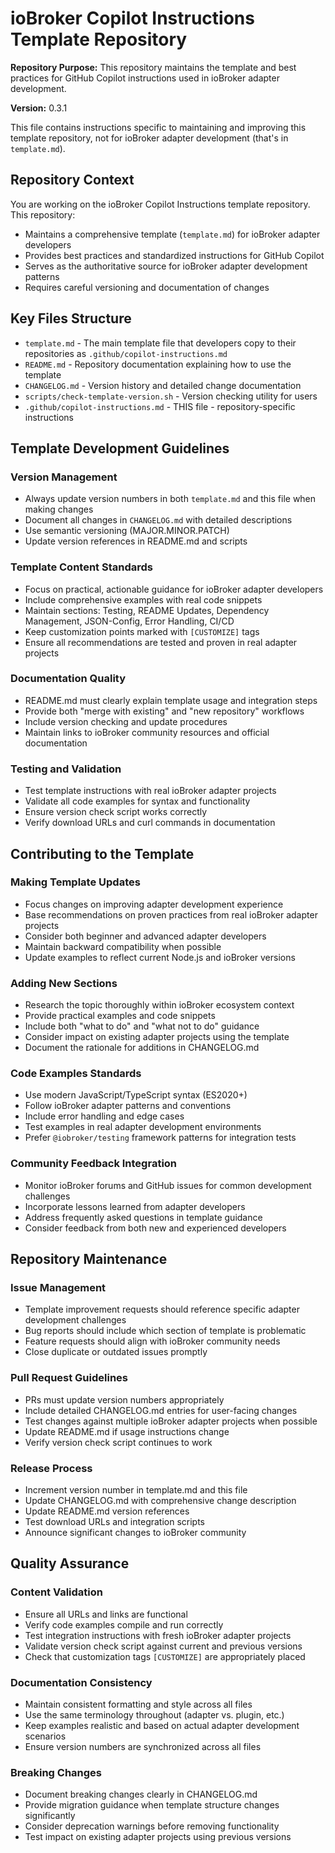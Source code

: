 # ioBroker Copilot Instructions Template Repository

**Repository Purpose:** This repository maintains the template and best practices for GitHub Copilot instructions used in ioBroker adapter development.

**Version:** 0.3.1

This file contains instructions specific to maintaining and improving this template repository, not for ioBroker adapter development (that's in `template.md`).

## Repository Context

You are working on the ioBroker Copilot Instructions template repository. This repository:

- Maintains a comprehensive template (`template.md`) for ioBroker adapter developers
- Provides best practices and standardized instructions for GitHub Copilot 
- Serves as the authoritative source for ioBroker adapter development patterns
- Requires careful versioning and documentation of changes

## Key Files Structure

- `template.md` - The main template file that developers copy to their repositories as `.github/copilot-instructions.md`
- `README.md` - Repository documentation explaining how to use the template  
- `CHANGELOG.md` - Version history and detailed change documentation
- `scripts/check-template-version.sh` - Version checking utility for users
- `.github/copilot-instructions.md` - THIS file - repository-specific instructions

## Template Development Guidelines

### Version Management
- Always update version numbers in both `template.md` and this file when making changes
- Document all changes in `CHANGELOG.md` with detailed descriptions
- Use semantic versioning (MAJOR.MINOR.PATCH)
- Update version references in README.md and scripts

### Template Content Standards  
- Focus on practical, actionable guidance for ioBroker adapter developers
- Include comprehensive examples with real code snippets
- Maintain sections: Testing, README Updates, Dependency Management, JSON-Config, Error Handling, CI/CD
- Keep customization points marked with `[CUSTOMIZE]` tags
- Ensure all recommendations are tested and proven in real adapter projects

### Documentation Quality
- README.md must clearly explain template usage and integration steps
- Provide both "merge with existing" and "new repository" workflows
- Include version checking and update procedures
- Maintain links to ioBroker community resources and official documentation

### Testing and Validation
- Test template instructions with real ioBroker adapter projects
- Validate all code examples for syntax and functionality
- Ensure version check script works correctly
- Verify download URLs and curl commands in documentation

## Contributing to the Template

### Making Template Updates
- Focus changes on improving adapter development experience
- Base recommendations on proven practices from real ioBroker adapter projects  
- Consider both beginner and advanced adapter developers
- Maintain backward compatibility when possible
- Update examples to reflect current Node.js and ioBroker versions

### Adding New Sections
- Research the topic thoroughly within ioBroker ecosystem context
- Provide practical examples and code snippets
- Include both "what to do" and "what not to do" guidance
- Consider impact on existing adapter projects using the template
- Document the rationale for additions in CHANGELOG.md

### Code Examples Standards
- Use modern JavaScript/TypeScript syntax (ES2020+)
- Follow ioBroker adapter patterns and conventions
- Include error handling and edge cases
- Test examples in real adapter development environments
- Prefer `@iobroker/testing` framework patterns for integration tests

### Community Feedback Integration
- Monitor ioBroker forums and GitHub issues for common development challenges
- Incorporate lessons learned from adapter developers
- Address frequently asked questions in template guidance
- Consider feedback from both new and experienced developers

## Repository Maintenance

### Issue Management
- Template improvement requests should reference specific adapter development challenges
- Bug reports should include which section of template is problematic
- Feature requests should align with ioBroker community needs
- Close duplicate or outdated issues promptly

### Pull Request Guidelines  
- PRs must update version numbers appropriately
- Include detailed CHANGELOG.md entries for user-facing changes
- Test changes against multiple ioBroker adapter projects when possible
- Update README.md if usage instructions change
- Verify version check script continues to work

### Release Process
- Increment version number in template.md and this file
- Update CHANGELOG.md with comprehensive change description
- Update README.md version references
- Test download URLs and integration scripts
- Announce significant changes to ioBroker community

## Quality Assurance

### Content Validation
- Ensure all URLs and links are functional
- Verify code examples compile and run correctly  
- Test integration instructions with fresh ioBroker adapter projects
- Validate version check script against current and previous versions
- Check that customization tags `[CUSTOMIZE]` are appropriately placed

### Documentation Consistency
- Maintain consistent formatting and style across all files
- Use the same terminology throughout (adapter vs. plugin, etc.)
- Keep examples realistic and based on actual adapter development scenarios
- Ensure version numbers are synchronized across all files

### Breaking Changes
- Document breaking changes clearly in CHANGELOG.md
- Provide migration guidance when template structure changes significantly  
- Consider deprecation warnings before removing functionality
- Test impact on existing adapter projects using previous versions